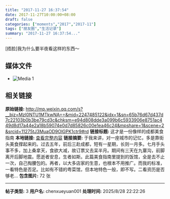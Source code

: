 ```yaml
---
title: "2017-11-27 16:37:54"
date: 2017-11-27T10:00:00+08:00
draft: false
categories: ["moments","2017","2017-11"]
tags: ["朋友圈","生活记录"]
summary: "2017-11-27 16:37:54..."
---
```


[捂脸]我为什么要半夜看这样的东西～

## 媒体文件

- ![Media 1](/Moments/photos/2017-11-27/201711271637540.jpg)

## 相关链接

**原始链接:** http://mp.weixin.qq.com/s?__biz=MzI0NTU1MTkwNA==&mid=2247485122&idx=1&sn=65b76d67d437d7c22103b0b3be79cd3c&chksm=e94d808dde3a099b6c5933906e8751ac449d8d17a44e2a18b59074e0d7d85826c00e1ea46c24&mpshare=1&scene=2&srcid=11275tJ3MuaOD9OlGPK1ctr9#rd
**链接标题:** 这才是一份像样的成都美食指南
**本地链接:** [查看完整内容](/link_content/2017/11/2017-11-27/link_content/)
**链接摘要:** 于我来讲，对一座城市的记忆，多是靠街头美食撑起来的。过去五年，前后三赴成都，短有一星期，长则一月多。七月手头事不多，加上桑拿天，食欲大减，故订票又去呆半月。期间有三天在九寨沟，前脚离开后脚地震。愿逝者安息，生者如斯。此篇美食指南里提到的饭馆，全是去不止一次，自己掏腰包的。再者，以大多店家的生意，也根本不用推广。而我的标准，一看特色是否足。比如有不错的粤菜馆，但本地特色一般，即不写。二看资历是否够老...
**包含图片:** 72 张

---

**帖子类型:** 3
**用户名:** chenxueyuan001
**处理时间:** 2025/8/28 22:22:26